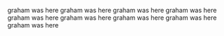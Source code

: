 graham was here
graham was here
graham was here
graham was here
graham was here
graham was here
graham was here
graham was here
graham was here
